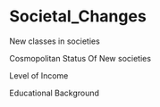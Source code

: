 # Societal_Changes

New classes in societies

Cosmopolitan Status Of New societies

Level of Income

Educational Background
